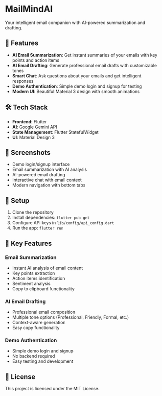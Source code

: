 # MailMindAI

Your intelligent email companion with AI-powered summarization and drafting.

## 🚀 Features

- **AI Email Summarization**: Get instant summaries of your emails with key points and action items
- **AI Email Drafting**: Generate professional email drafts with customizable tones
- **Smart Chat**: Ask questions about your emails and get intelligent responses
- **Demo Authentication**: Simple demo login and signup for testing
- **Modern UI**: Beautiful Material 3 design with smooth animations

## 🛠️ Tech Stack

- **Frontend**: Flutter
- **AI**: Google Gemini API
- **State Management**: Flutter StatefulWidget
- **UI**: Material Design 3

## 📱 Screenshots

- Demo login/signup interface
- Email summarization with AI analysis
- AI-powered email drafting
- Interactive chat with email context
- Modern navigation with bottom tabs

## 🔧 Setup

1. Clone the repository
2. Install dependencies: `flutter pub get`
3. Configure API keys in `lib/config/api_config.dart`
4. Run the app: `flutter run`

## 🎯 Key Features

### Email Summarization
- Instant AI analysis of email content
- Key points extraction
- Action items identification
- Sentiment analysis
- Copy to clipboard functionality

### AI Email Drafting
- Professional email composition
- Multiple tone options (Professional, Friendly, Formal, etc.)
- Context-aware generation
- Easy copy functionality

### Demo Authentication
- Simple demo login and signup
- No backend required
- Easy testing and development

## 📄 License

This project is licensed under the MIT License.
